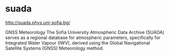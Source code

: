 # suada
http://suada.phys.uni-sofia.bg/

GNSS Meteorology
The Sofia University Atmospheric Data Archive (SUADA) serves as a regional database for atmospheric parameters, 
specifically for Integrated Water Vapour (IWV), derived using the Global Navigational Satellite Systems (GNSS) 
Meteorology method.
